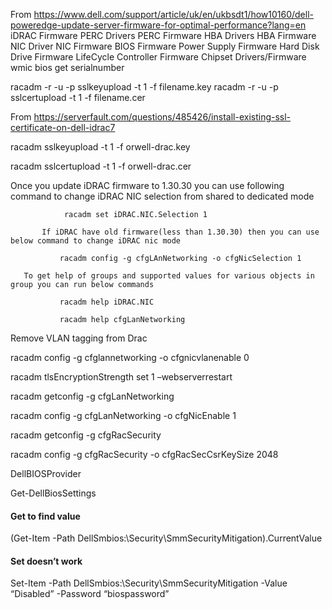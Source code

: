 From <https://www.dell.com/support/article/uk/en/ukbsdt1/how10160/dell-poweredge-update-server-firmware-for-optimal-performance?lang=en>
iDRAC Firmware
PERC Drivers
PERC Firmware
HBA Drivers
HBA Firmware
NIC Driver
NIC Firmware
BIOS Firmware
Power Supply Firmware
Hard Disk Drive Firmware
LifeCycle Controller Firmware
Chipset Drivers/Firmware
wmic bios get serialnumber

racadm -r <ip of idrac> -u <username> -p <password> sslkeyupload -t 1 -f filename.key
racadm -r <ip of idrac> -u <username> -p <password> sslcertupload -t 1 -f filename.cer

From <https://serverfault.com/questions/485426/install-existing-ssl-certificate-on-dell-idrac7>

racadm sslkeyupload -t 1 -f orwell-drac.key

racadm sslcertupload -t 1 -f orwell-drac.cer

Once you update iDRAC firmware to 1.30.30 you can use following command to change iDRAC NIC selection from shared to dedicated mode

                racadm set iDRAC.NIC.Selection 1

           If iDRAC have old firmware(less than 1.30.30) then you can use below command to change iDRAC nic mode

               racadm config -g cfgLAnNetworking -o cfgNicSelection 1

       To get help of groups and supported values for various objects in group you can run below commands

               racadm help iDRAC.NIC

               racadm help cfgLanNetworking

Remove VLAN tagging from Drac

racadm config -g cfglannetworking -o cfgnicvlanenable 0

racadm tlsEncryptionStrength set 1 –webserverrestart

racadm getconfig -g cfgLanNetworking

racadm config -g cfgLanNetworking -o cfgNicEnable 1

racadm getconfig -g cfgRacSecurity

racadm config -g cfgRacSecurity -o cfgRacSecCsrKeySize 2048

DellBIOSProvider

Get-DellBiosSettings

#### Get to find value

(Get-Item -Path DellSmbios:\Security\SmmSecurityMitigation).CurrentValue

#### Set doesn’t work

Set-Item -Path DellSmbios:\Security\SmmSecurityMitigation -Value “Disabled” -Password “biospassword”
